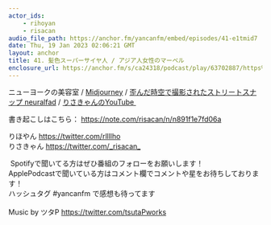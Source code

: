 ```yaml
---
actor_ids:
    - rihoyan
    - risacan
audio_file_path: https://anchor.fm/yancanfm/embed/episodes/41-e1tmid7
date: Thu, 19 Jan 2023 02:06:21 GMT
layout: anchor
title: 41. 髪色スーパーサイヤ人 / アジア人女性のマーベル
enclosure_url: https://anchor.fm/s/ca24318/podcast/play/63702887/https%3A%2F%2Fd3ctxlq1ktw2nl.cloudfront.net%2Fstaging%2F2023-0-19%2Fdeb5f804-2d2d-3f75-c1d2-3776558e0bf4.mp3
---
```

ニューヨークの美容室 / <a href="https://midjourney.com/home/?callbackUrl=%2Fapp%2F" target="_blank">Midjourney</a> / <a href="https://www.instagram.com/neuralfad/" target="_blank">歪んだ時空で撮影されたストリートスナップ neuralfad</a> / <a href="https://www.youtube.com/channel/UCAHK_MStzH54aKGPNeeN3WQ" target="_blank">りさきゃんのYouTube&nbsp;</a>
<p>書き起こしはこちら： <a href="https://note.com/risacan/n/n891f1e7fd06a">https://note.com/risacan/n/n891f1e7fd06a</a>&nbsp;</p>
<p>りほやん <a href="https://twitter.com/rllllho">https://twitter.com/rllllho<br>
</a>りさきゃん <a href="https://twitter.com/_risacan_" target="_blank">https://twitter.com/_risacan_</a></p>
<p>&nbsp;Spotifyで聞いてる方はぜひ番組のフォローをお願いします！<br>
ApplePodcastで聞いている方はコメント欄でコメントや星をお待ちしております！<br>
ハッシュタグ #yancanfm で感想も待ってます<br>
<br>
Music by ツタP <a href="https://twitter.com/tsutaPworks" target="_blank">https://twitter.com/tsutaPworks</a></p>
  